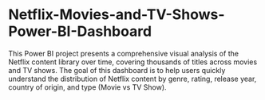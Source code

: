 # Netflix-Movies-and-TV-Shows-Power-BI-Dashboard
This Power BI project presents a comprehensive visual analysis of the Netflix content library over time, covering thousands of titles across movies and TV shows. The goal of this dashboard is to help users quickly understand the distribution of Netflix content by genre, rating, release year, country of origin, and type (Movie vs TV Show).
